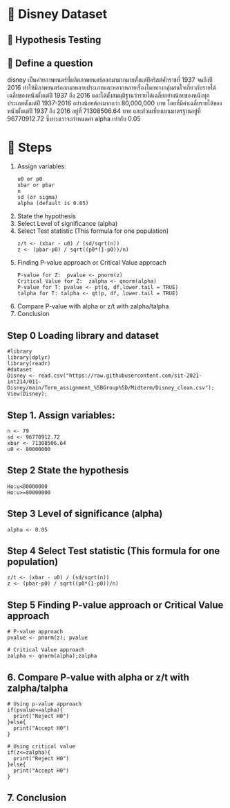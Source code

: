 # 🎯 Disney Dataset
## 📌 Hypothesis Testing
## 📖 Define a question
disney เป็นค่ายภาพยนตร์ที่ผลิตภาพยนตร์ออกมามากมายตั้งแต่ปีคริสต์ศักราชที่ 1937 จนถึงปี 2016  ทำให้มีภาพยนตร์ออกมาหลายประเภทและหลากหลายเรื่องโดยทางกลุ่มสนใจเกี่ยวกับรายได้เฉลี่ยของหนังตั้งแต่ปี 1937 ถึง 2016 และได้ตั้งสมมุติฐานว่ารายได้เฉลี่ยอย่างน้อยของหนังทุกประเภทตั้งแต่ปี 1937-2016  อย่างน้อยต้องมากกว่า 80,000,000 บาท โดยที่มีค่าเฉลี่ยรายได้ของหนังตั้งแต่ปี 1937 ถึง 2016 อยู่ที่ 71308506.64 บาท และส่วนเบี่ยงเบนมาตรฐานอยู่ที่ 96770912.72  ซึ่งทางเราจะกำหนดค่า alpha เท่ากับ 0.05 

# 📑 Steps
1. Assign variables:
    ```{R}
    u0 or p0
    xbar or pbar
    n
    sd (or sigma)
    alpha (default is 0.05)
    ```
2. State the hypothesis
3. Select Level of significance (alpha)
4. Select Test statistic (This formula for one population)
    ```{R}
    z/t <- (xbar - u0) / (sd/sqrt(n))
    z <- (pbar-p0) / sqrt((p0*(1-p0))/n)
    ```
5. Finding P-value approach or Critical Value approach
    ```{R}
    P-value for Z:  pvalue <- pnorm(z)
    Critical Value for Z:  zalpha <- qnorm(alpha)
    P-value for T: pvalue <- pt(q, df,lower.tail = TRUE)
    talpha for T: talpha <- qt(p, df, lower.tail = TRUE)
   ```
6. Compare P-value with alpha or z/t with zalpha/talpha
7. Conclusion


## Step 0 Loading library and dataset 
```{R}
#library
library(dplyr)
library(readr)
#dataset
Disney <- read.csv("https://raw.githubusercontent.com/sit-2021-int214/011-Disney/main/Term_assignment_%5BGroup%5D/Midterm/Disney_clean.csv");
View(Disney);
```

## Step 1. Assign variables: 
```{R}
n <- 79
sd <- 96770912.72
xbar <- 71308506.64
u0 <- 80000000
```
## Step 2 State the hypothesis 
```{R}
Ho:u<80000000   
Ho:u>=80000000
```

##  Step 3 Level of significance (alpha) 
```{R}
alpha <- 0.05
```

## Step 4 Select Test statistic (This formula for one population) 
```{R}
z/t <- (xbar - u0) / (sd/sqrt(n))
z <- (pbar-p0) / sqrt((p0*(1-p0))/n)
```


## Step 5 Finding P-value approach or Critical Value approach  
```{R}
# P-value approach
pvalue <- pnorm(z); pvalue

# Critical Value approach
zalpha <- qnorm(alpha);zalpha
```


##  6. Compare P-value with alpha or z/t with zalpha/talpha 
```{R}
# Using p-value approach
if(pvalue<=alpha){
  print("Reject H0")
}else{
  print("Accept H0")
}

# Using critical value
if(z<=zalpha){
  print("Reject H0")
}else{
  print("Accept H0")
}
```

## 7. Conclusion 
